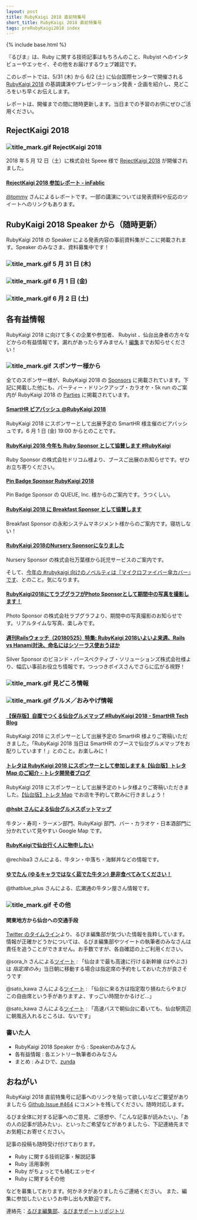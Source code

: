 ```yaml
---
layout: post
title: RubyKaigi 2018 直前特集号
short_title: RubyKaigi 2018 直前特集号
tags: preRubyKaigi2018 index
---
```

{% include base.html %}


『るびま』は、Ruby に関する技術記事はもちろんのこと、Rubyist へのインタビューやエッセイ、その他をお届けするウェブ雑誌です。

このレポートでは、5/31 (木) から 6/2 (土) に仙台国際センターで開催される [RubyKaigi 2018](http://rubykaigi.org/2018) の基調講演やプレゼンテーション発表・企画を紹介し、見どころをいち早くお伝えします。

レポートは、開催までの間に随時更新します。当日までの予習のお供にぜひご活用ください。

## RejectKaigi 2018

### ![title_mark.gif]({{base}}{{site.baseurl}}/images/title_mark.gif) RejectKaigi 2018

2018 年 5 月 12 日（土）に株式会社 Speee 様で [RejectKaigi 2018](https://speee.connpass.com/event/84915/) が開催されました。

#### [RejectKaigi 2018 参加レポート - inFablic](http://in.fablic.co.jp/entry/2018/05/12/215813)

[@tommy](https://twitter.com/@tooooooooomy) さんによるレポートです。一部の講演については発表資料や反応のツイートへのリンクもあります。

## RubyKaigi 2018 Speaker から（随時更新）

RubyKaigi 2018 の Speaker による発表内容の事前資料集がここに掲載されます。Speaker のみなさま、資料募集中です！

### ![title_mark.gif]({{base}}{{site.baseurl}}/images/title_mark.gif) 5 月 31 日 (木)

### ![title_mark.gif]({{base}}{{site.baseurl}}/images/title_mark.gif) 6 月 1 日 (金)

### ![title_mark.gif]({{base}}{{site.baseurl}}/images/title_mark.gif) 6 月 2 日 (土)

## 各有益情報

RubyKaigi 2018 に向けて多くの企業や参加者、 Rubyist 、仙台出身者の方々などからの有益情報です。漏れがあったらすみません！[編集](https://twitter.com/zundan)までお知らせください！

### ![title_mark.gif]({{base}}{{site.baseurl}}/images/title_mark.gif) スポンサー様から

全てのスポンサー様が、RubyKaigi 2018 の [Sponsors](http://rubykaigi.org/2018/sponsors) に掲載されています。下記に掲載した他にも、パーティー・ドリンクアップ・カラオケ・5k run のご案内が RubyKaigi 2018 の [Parties](http://rubykaigi.org/2018/parties) に掲載されています。

#### [SmartHR ビアバッシュ @RubyKaigi 2018](https://smarthr.connpass.com/event/87674/)

RubyKaigi 2018 にスポンサーとして出展予定の SmartHR 様主催のビアバッシュです。6 月 1 日 (金) 19:00 からとのことです。

#### [RubyKaigi 2018 今年も Ruby Sponsor として協賛します #RubyKaigi](https://tech.drecom.co.jp/rubykaigi-2018/)

Ruby Sponsor の株式会社ドリコム様より、ブースご出展のお知らせです。ぜひお立ち寄りください。

#### [Pin Badge Sponsor RubyKaigi 2018](https://www.brilliance.co.jp/journal/fussover/pin-badge-sponsor-rubykaigi-2018/)

Pin Badge Sponsor の QUEUE, Inc. 様からのご案内です。うつくしい。

#### [RubyKaigi 2018 に Breakfast Sponsor として協賛します](https://agile.esm.co.jp/news/2018-05-18-breakfast-sponsor-of-rubykaigi-2018.html)

Breakfast Sponsor の永和システムマネジメント様からのご案内です。寝坊しない！

#### [RubyKaigi 2018のNursery Sponsorになりました](https://everyleaf.com/articles/31)

Nursery Sponsor の株式会社万葉様から託児サービスのご案内です。

そして、[今年の #rubykaigi 向けのノベルティは『マイクロファイバー傘カバー』です](https://twitter.com/everyleaf/status/998424312351637504)、とのこと。気になります。

#### [RubyKaigi2018にてラブグラフがPhoto Sponsorとして期間中の写真を撮影します！](https://twitter.com/KatsumaNarisawa/status/994938579104120832)

Photo Sponsor の株式会社ラブグラフより、期間中の写真撮影のお知らせです。リアルタイムな写真、楽しみです。

#### [週刊Railsウォッチ（20180525）特集: RubyKaigi 2018いよいよ来週、Rails vs Hanami対決、命名にはシソーラス使おうほか](https://techracho.bpsinc.jp/hachi8833/2018_05_25/56937)

Silver Sponsor のビヨンド・パースペクティブ・ソリューションズ株式会社様より、幅広い事前お役立ち情報です。つっつきボイスさんでさらに広がる視野！

### ![title_mark.gif]({{base}}{{site.baseurl}}/images/title_mark.gif) 見どころ情報

### ![title_mark.gif]({{base}}{{site.baseurl}}/images/title_mark.gif) グルメ／おみやげ情報

#### [【保存版】自腹でつくる仙台グルメマップ #RubyKaigi 2018 - SmartHR Tech Blog](http://tech.smarthr.jp/entry/2018/05/10/192540)

RubyKaigi 2018 にスポンサーとして出展予定の SmartHR 様よりご寄稿いただきました。「RubyKaigi 2018 当日は SmartHR のブースで仙台グルメマップをお配りしています！」とのこと。お楽しみに！

#### [トレタは RubyKaigi 2018 にスポンサーとして参加します &【仙台版】トレタ Map のご紹介 - トレタ開発者ブログ](http://tech.toreta.in/entry/2018/05/23/104921)

RubyKaigi 2018 にスポンサーとして出展予定のトレタ様よりご寄稿いただきました。[【仙台版】トレタ Map](https://rubykaigi2018.toreta.in/) でお店を予約して飲みに行きましょう！

#### [@hsbt さんによる仙台グルメスポットマップ](https://twitter.com/hsbt/status/994563804812820480)

牛タン・寿司・ラーメン部門、RubyKaigi 部門、バー・カラオケ・日本酒部門に分かれていて見やすい Google Map です。

#### [RubyKaigiで仙台行く人に物申したい](https://twitter.com/rechiba3/status/999493922832318465)

@rechiba3 さんによる、牛タン・中落ち・海鮮丼などの情報です。

#### [ゆでたん (ゆるキャラではなく茹でた牛タン) 是非食べてみてください！](https://twitter.com/thatblue_plus/status/999555854956314624)

@thatblue_plus さんによる、広瀬通の牛タン屋さん情報です。

### ![title_mark.gif]({{base}}{{site.baseurl}}/images/title_mark.gif) その他

#### 関東地方から仙台への交通手段
[Twitter のタイムライン](https://twitter.com/search?q=%23rubykaigi)より、るびま編集部が気づいた情報を抜粋しています。情報が正確かどうかについては、るびま編集部やツイートの執筆者のみなさんは責任を追うことができません。お手数ですが、各自確認の上ご利用ください。

@sora_h さんによる[ツイート](https://twitter.com/sora_h/status/999508841694806016)
: 「仙台まで最も高速に行ける新幹線 (はやぶさ) は *指定席のみ*」当日朝に移動する場合は指定席の予約をしておいた方が良さそうです

@sato_kawa さんによる[ツイート](https://twitter.com/sato_kawa/status/999580991692750848)
: 「仙台に来る方は指定取り損ねたらやまびこの自由席という手がありますよ、すっごい時間かかるけど…」

@sato_kawa さんによる[ツイート](https://twitter.com/sato_kawa/status/999581577804890113)
: 「高速バスで朝仙台に着いても、仙台駅周辺に朝風呂入れるところは、ないです」

### 書いた人

* RubyKaigi 2018 Speaker から : Speakerのみなさん
* 各有益情報 : 各エントリー執筆者のみなさん
* まとめ : みよひで、[zunda](https://twitter.com/zundan)


## おねがい

RubyKaigi 2018 直前特集号に記事へのリンクを貼って欲しいなどご要望がありましたら [Github Issue #464](https://github.com/rubima/rubima/issues/464) にコメントを残してください。随時対応します。

るびま全体に対する記事へのご意見、ご感想や、「こんな記事が読みたい」、「あの人の記事が読みたい」、といったご希望などがありましたら、下記連絡先までお気軽にお寄せください。

記事の投稿も随時受け付けております。

* Ruby に関する技術記事・解説記事
* Ruby 活用事例
* Ruby がちょっとでも絡むエッセイ
* Ruby に関するその他


などを募集しております。何かネタがありましたらご連絡ください。
また、編集に参加したいというお申し出も大歓迎です。

連絡先：[るびま編集部](mailto:magazine@ruby-no-kai.org)、[るびまサポートリポジトリ](https://github.com/rubima/rubima-support)


